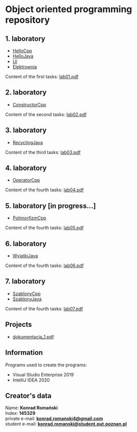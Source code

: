 # Object oriented programming repository

## 1. laboratory
 - [HelloCpp](https://bitbucket.org/Konrad884/object_oriented_programming/src/development/lab1/HelloCpp)
 - [HelloJava](https://bitbucket.org/Konrad884/object_oriented_programming/src/development/lab1/HelloJava)
 - [Ul](https://bitbucket.org/Konrad884/object_oriented_programming/src/development/lab1/Ul)
 - [Elektrownia](https://bitbucket.org/Konrad884/object_oriented_programming/src/development/lab1/Elektrownia)

Content of the first tasks:
[lab01.pdf](https://bitbucket.org/Konrad884/object_oriented_programming/src/development/lab1/lab01.pdf)

## 2. laboratory
- [ConstructorCpp](https://bitbucket.org/Konrad884/object_oriented_programming/src/development/lab1/ConstructorCpp)

Content of the second tasks:
[lab02.pdf](https://bitbucket.org/Konrad884/object_oriented_programming/src/development/lab2/lab02.pdf)

## 3. laboratory
- [RecyclingJava](https://bitbucket.org/Konrad884/object_oriented_programming/src/development/lab2/RecyclingJava)

Content of the third tasks:
[lab03.pdf](https://bitbucket.org/Konrad884/object_oriented_programming/src/development/lab3/lab03.pdf)

## 4. laboratory
- [OperatorCpp](https://bitbucket.org/Konrad884/object_oriented_programming/src/development/lab4/OperatorCpp)

Content of the fourth tasks:
[lab04.pdf](https://bitbucket.org/Konrad884/object_oriented_programming/src/development/lab4/lab04.pdf)

## 5. laboratory [in progress...]
- [PolimorfizmCpp](https://bitbucket.org/Konrad884/object_oriented_programming/src/development/lab5/PolimorfizmCpp)

Content of the fourth tasks:
[lab05.pdf](https://bitbucket.org/Konrad884/object_oriented_programming/src/development/lab5/lab05.pdf)

## 6. laboratory
- [WyjatkiJava](https://bitbucket.org/Konrad884/object_oriented_programming/src/development/lab6/WyjatkiJava)

Content of the fourth tasks:
[lab06.pdf](https://bitbucket.org/Konrad884/object_oriented_programming/src/development/lab6/lab06.pdf)

## 7. laboratory
- [SzablonyCpp](https://bitbucket.org/Konrad884/object_oriented_programming/src/development/lab7/SzablonyCpp)
- [SzablonyJava](https://bitbucket.org/Konrad884/object_oriented_programming/src/development/lab7/SzablonyJava)

Content of the fourth tasks:
[lab07.pdf](https://bitbucket.org/Konrad884/object_oriented_programming/src/development/lab7/lab07.pdf)

## Projects
- [dokumentacja_1.pdf](https://bitbucket.org/Konrad884/object_oriented_programming/src/master/projects/dokumentacja_1.pdf)

## Information
Programs used to create the programs:

- Visual Studio Enterprise 2019
- IntelliJ IDEA 2020

## Creator's data
Name: **Konrad Romański**  
Index: **145329**  
private e-mail: **konrad.romanski4@gmail.com**  
student e-mail: **konrad.romanski@student.put.poznan.pl**

